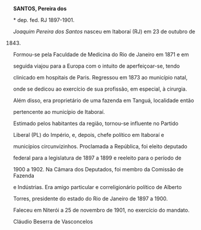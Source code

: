 **SANTOS, Pereira dos**



\* dep. fed. RJ 1897-1901.



*Joaquim Pereira dos Santos* nasceu em Itaboraí (RJ) em 23 de outubro de

1843.



Formou-se pela Faculdade de Medicina do Rio de Janeiro em 1871 e em

seguida viajou para a Europa com o intuito de aperfeiçoar-se, tendo

clinicado em hospitais de Paris. Regressou em 1873 ao município natal,

onde se dedicou ao exercício de sua profissão, em especial, à cirurgia.

Além disso, era proprietário de uma fazenda em Tanguá, localidade então

pertencente ao município de Itaboraí.



Estimado pelos habitantes da região, tornou-se influente no Partido

Liberal (PL) do Império, e, depois, chefe político em Itaboraí e

municípios circunvizinhos. Proclamada a República, foi eleito deputado

federal para a legislatura de 1897 a 1899 e reeleito para o período de

1900 a 1902. Na Câmara dos Deputados, foi membro da Comissão de Fazenda

e Indústrias. Era amigo particular e correligionário político de Alberto

Torres, presidente do estado do Rio de Janeiro de 1897 a 1900.



Faleceu em Niterói a 25 de novembro de 1901, no exercício do mandato.



Cláudio Beserra de Vasconcelos




